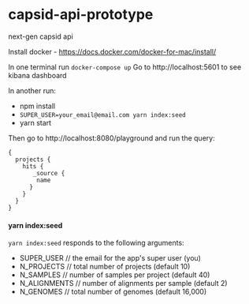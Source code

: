 # capsid-api-prototype
next-gen capsid api

Install docker - https://docs.docker.com/docker-for-mac/install/

In one terminal run `docker-compose up`
Go to http://localhost:5601 to see kibana dashboard

In another run:
 - npm install
 - `SUPER_USER=your_email@email.com yarn index:seed`
 - yarn start

Then go to http://localhost:8080/playground and run the query:

```
{
  projects {
    hits {
       _source {
        name
      }
    }
  }
}
```

#### yarn index:seed
`yarn index:seed` responds to the following arguments:
 - SUPER_USER // the email for the app's super user (you)
 - N_PROJECTS // total number of projects (default 10)
 - N_SAMPLES // number of samples per project (default 40)
 - N_ALIGNMENTS // number of alignments per sample (default 2)
 - N_GENOMES // total number of genomes (default 16,000)
